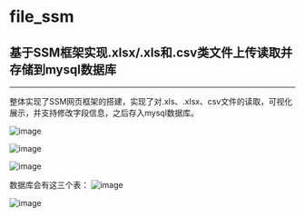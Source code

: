 # file_ssm
## 基于SSM框架实现.xlsx/.xls和.csv类文件上传读取并存储到mysql数据库

-----
整体实现了SSM网页框架的搭建，实现了对.xls、.xlsx、csv文件的读取，可视化展示，并支持修改字段信息，之后存入mysql数据库。

![image](https://user-images.githubusercontent.com/72775628/161010755-32850cff-b9b2-492e-a279-db602e75ec7e.png)


![image](https://user-images.githubusercontent.com/72775628/161010816-55ae57e5-1d1e-4b4c-9100-05236e5afa93.png)

![image](https://user-images.githubusercontent.com/72775628/161010941-29546df3-752f-4c0c-9521-76217b919678.png)

数据库会有这三个表：
![image](https://user-images.githubusercontent.com/72775628/161011056-df3acbfc-fb8d-497d-b271-c4a5e558c8fa.png)

![image](https://user-images.githubusercontent.com/72775628/161011101-24b09038-78e0-41e5-a36b-2c259a36e302.png)

